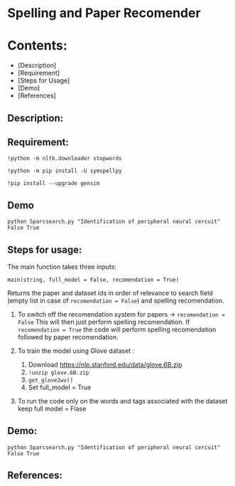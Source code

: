 # Spelling and Paper Recomender

# Contents:
* [Description]
* [Requirement]
* [Steps for Usage]
* [Demo]
* [References]

## Description:
## Requirement:
```
!python -m nltk.downloader stopwords
```
```
!python -m pip install -U symspellpy
```
```
!pip install --upgrade gensim
```
## Demo
```
python Sparcsearch.py "Identification of peripheral neural cercuit" False True
```
## Steps for usage:
The main function takes three inputs: 
```
main(string, full_model = False, recomendation = True)
```
Returns the paper and dataset ids in order of relevance to search field (empty list in case of `recomendation = False`) and spelling recomendation.
1. To switch off the recomendation system for papers -> `recomendation = False`
   This will then just perform spelling recomendation. If `recomendation = True` the code will perform spelling recomendation followed by paper recomendation.

2. To train the model using Glove dataset :
   1. Download https://nlp.stanford.edu/data/glove.6B.zip 
   2. `!unzip glove.6B.zip`
   3. `get_glove2wv()`
   4. Set full_model = True

3. To run the code only on the words and tags associated with the dataset keep full model = Flase


## Demo:
```
python Sparcsearch.py "Identification of peripheral neural cercuit" False True
```
## References:
